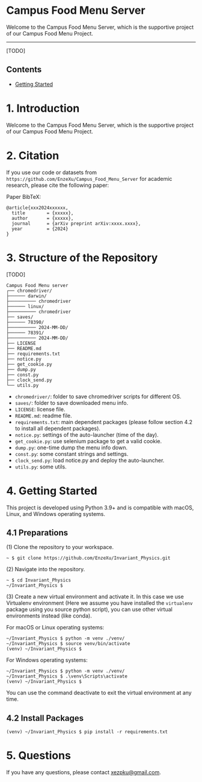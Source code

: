 
# Campus Food Menu Server

Welcome to the Campus Food Menu Server, which is the supportive project of our Campus Food Menu Project.

---


[TODO]

## Contents


- [Getting Started](#getting-started)




# 1. Introduction
Welcome to the Campus Food Menu Server, which is the supportive project of our Campus Food Menu Project.


# 2. Citation

If you use our code or datasets from `https://github.com/EnzeXu/Campus_Food_Menu_Server` for academic research, please cite the following paper:

Paper BibTeX:

```
@article{xxx2024xxxxxx,
  title        = {xxxxx},
  author       = {xxxxx},
  journal      = {arXiv preprint arXiv:xxxx.xxxx},
  year         = {2024}
}
```



# 3. Structure of the Repository

[TODO]

```
Campus Food Menu server
┌── chromedriver/
├────── darwin/
├────────── chromedriver
├────── linux/
├────────── chromedriver
├── saves/
├────── 78390/
├────────── 2024-MM-DD/
├────── 78391/
├────────── 2024-MM-DD/
├── LICENSE
├── README.md
├── requirements.txt
├── notice.py
├── get_cookie.py
├── dump.py
├── const.py
├── clock_send.py
└── utils.py
```

- `chromedriver/`: folder to save chromedriver scripts for different OS.
- `saves/`: folder to save downloaded menu info.
- `LICENSE`: license file.
- `README.md`: readme file.
- `requirements.txt`: main dependent packages (please follow section 4.2 to install all dependent packages).
- `notice.py`: settings of the auto-launcher (time of the day).
- `get_cookie.py`: use selenium package to get a valid cookie.
- `dump.py`: one-time dump the menu info down.
- `const.py`: some constant strings and settings.
- `clock_send.py`: load notice.py and deploy the auto-launcher.
- `utils.py`: some utils.


# 4. Getting Started

This project is developed using Python 3.9+ and is compatible with macOS, Linux, and Windows operating systems.

## 4.1 Preparations

(1) Clone the repository to your workspace.

```shell
~ $ git clone https://github.com/EnzeXu/Invariant_Physics.git
```

(2) Navigate into the repository.
```shell
~ $ cd Invariant_Physics
~/Invariant_Physics $
```

(3) Create a new virtual environment and activate it. In this case we use Virtualenv environment (Here we assume you have installed the `virtualenv` package using you source python script), you can use other virtual environments instead (like conda).

For macOS or Linux operating systems:
```shell
~/Invariant_Physics $ python -m venv ./venv/
~/Invariant_Physics $ source venv/bin/activate
(venv) ~/Invariant_Physics $ 
```

For Windows operating systems:

```shell
~/Invariant_Physics $ python -m venv ./venv/
~/Invariant_Physics $ .\venv\Scripts\activate
(venv) ~/Invariant_Physics $ 
```

You can use the command deactivate to exit the virtual environment at any time.

## 4.2 Install Packages

```shell
(venv) ~/Invariant_Physics $ pip install -r requirements.txt
```





# 5. Questions

If you have any questions, please contact xezpku@gmail.com.
